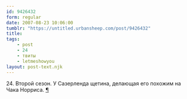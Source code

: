 ```yaml
---
id: 9426432
form: regular
date: 2007-08-23 10:06:00
tumblr: "https://untitled.urbansheep.com/post/9426432"
title:
tags:
    - post
    - 24
    - твиты
    - letmeshowyou
layout: post-text.njk
---
```


<p>24. Второй сезон. У Сазерленда щетина, делающая его похожим на Чака Норриса. <a href="http://twitter.com/urbansheep/statuses/221903492">¶</a></p>

